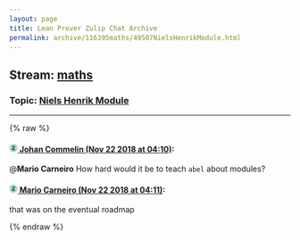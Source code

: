 ```yaml
---
layout: page
title: Lean Prover Zulip Chat Archive 
permalink: archive/116395maths/49507NielsHenrikModule.html
---
```


## Stream: [maths](index.html)
### Topic: [Niels Henrik Module](49507NielsHenrikModule.html)

---


{% raw %}
#### [![Click to go to Zulip](../../assets/img/zulip2.png) Johan Commelin (Nov 22 2018 at 04:10)](https://leanprover.zulipchat.com/#narrow/stream/116395-maths/topic/Niels%20Henrik%20Module/near/148150922):
@**Mario Carneiro** How hard would it be to teach `abel` about modules?

#### [![Click to go to Zulip](../../assets/img/zulip2.png) Mario Carneiro (Nov 22 2018 at 04:11)](https://leanprover.zulipchat.com/#narrow/stream/116395-maths/topic/Niels%20Henrik%20Module/near/148150935):
that was on the eventual roadmap


{% endraw %}
